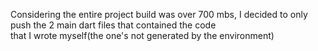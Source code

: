 Considering the entire project build was over 700 mbs,
I decided to only push the 2 main dart files that contained the code  
that I wrote myself(the one's not generated by the environment)
